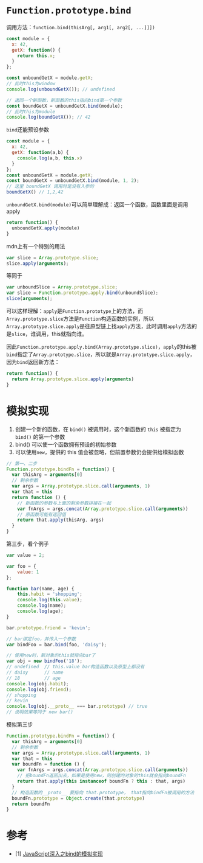 # `Function.prototype.bind`
调用方法：`function.bind(thisArg[, arg1[, arg2[, ...]]])`

```js
const module = {
  x: 42,
  getX: function() {
    return this.x;
  }
};

const unboundGetX = module.getX;
// 此时this为window
console.log(unboundGetX()); // undefined

// 返回一个新函数，新函数的this指向bind第一个参数
const boundGetX = unboundGetX.bind(module);
// 此时this为module
console.log(boundGetX()); // 42
```
`bind`还能预设参数
```js
const module = {
  x: 42,
  getX: function(a,b) {
    console.log(a,b, this.x)
  }
};
const unboundGetX = module.getX;
const boundGetX = unboundGetX.bind(module, 1, 2);
// 这里 boundGetX 调用时是没有入参的
boundGetX() // 1,2,42
```

`unboundGetX.bind(module)`可以简单理解成：返回一个函数，函数里面是调用apply
```js
return function() {
  unboundGetX.apply(module)
}
```

mdn上有一个特别的用法
```js
var slice = Array.prototype.slice;
slice.apply(arguments);
```
等同于
```js
var unboundSlice = Array.prototype.slice;
var slice = Function.prototype.apply.bind(unboundSlice);
slice(arguments);
```
可以这样理解：`apply`是`Function.prototype`上的方法，而`Array.prototype.slice`方法是`Function`构造函数的实例，所以`Array.prototype.slice.apply`是往原型链上找`apply`方法，此时调用`apply`方法的是`slice`，谁调用，this就指向谁。

因此`Function.prototype.apply.bind(Array.prototype.slice)`，`apply`的this被`bind`指定了`Array.prototype.slice`，所以就是`Array.prototype.slice.apply`，因为`bind`返回新方法：
```js
return function() {
  return Array.prototype.slice.apply(arguments)
}
```


# 模拟实现
1. 创建一个新的函数，在 `bind()` 被调用时，这个新函数的 `this` 被指定为 `bind()` 的第一个参数
2. bind() 可以使一个函数拥有预设的初始参数
3. 可以使用`new`，提供的 this 值会被忽略，但前置参数仍会提供给模拟函数
```js
// 第一、二步
Function.prototype.bindFn = function() {
  var thisArg = arguments[0]
  // 剩余参数
  var args = Array.prototype.slice.call(arguments, 1)
  var that = this
  return function () {
    // 新函数的参数与上面的剩余参数拼接在一起
    var fnArgs = args.concat(Array.prototype.slice.call(arguments))
    // 原函数可能有返回值
    return that.apply(thisArg, args)
  }
}
```
第三步，看个例子
```js
var value = 2;

var foo = {
    value: 1
};

function bar(name, age) {
    this.habit = 'shopping';
    console.log(this.value);
    console.log(name);
    console.log(age);
}

bar.prototype.friend = 'kevin';

// bar绑定foo，并传入一个参数
var bindFoo = bar.bind(foo, 'daisy');

// 使用new时，新对象的this就指向bar了
var obj = new bindFoo('18');
// undefined  // this.value bar构造函数以及原型上都没有
// daisy      // name
// 18         // age
console.log(obj.habit);
console.log(obj.friend);
// shopping
// kevin
console.log(obj.__proto__ === bar.prototype) // true
// 说明效果等同于 new bar()
```
模拟第三步
```js
Function.prototype.bindFn = function() {
  var thisArg = arguments[0]
  // 剩余参数
  var args = Array.prototype.slice.call(arguments, 1)
  var that = this
  var boundFn = function () {
    var fnArgs = args.concat(Array.prototype.slice.call(arguments))
    // 把boundFn返回出去，如果是使用new，则创建的对象的this就会指向boundFn
    return that.apply(this instanceof boundFn ? this : that, args)
  }
  // 构造函数的__proto__ 要指向 that.prototype， that指向bindFn被调用的方法
  boundFn.prototype = Object.create(that.prototype)
  return boundFn
}
```

# 参考
- [1] [JavaScript深入之bind的模拟实现](https://github.com/mqyqingfeng/Blog/issues/12)